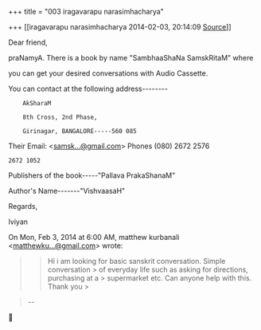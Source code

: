 +++
title = "003 iragavarapu narasimhacharya"

+++
[[iragavarapu narasimhacharya	2014-02-03, 20:14:09 [Source](https://groups.google.com/g/samskrita/c/1_-CQ02h23w)]]



Dear friend,

praNamyA. There is a book by name "SambhaaShaNa SamskRitaM" where

you can get your desired conversations with Audio Cassette.

You can contact at the following address--------

        AkSharaM

        8th Cross, 2nd Phase,

        Girinagar, BANGALORE-----560 085

Their Email: \<[samsk...@gmail.com]()\> Phones (080) 2672 2576

                                   
    2672 1052

Publishers of the book-----"Pallava PrakaShanaM"

Author's Name-------"VishvaasaH"

Regards,

Iviyan

  
  

On Mon, Feb 3, 2014 at 6:00 AM, matthew kurbanali \<[matthewku...@gmail.com]()\> wrote:  

> 
> > Hi i am looking for basic sanskrit conversation. Simple conversation > of everyday life such as asking for directions, purchasing at a > supermarket etc. Can anyone help with this. Thank you >
> 

> --  



